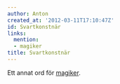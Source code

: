 ```yaml
---
author: Anton
created_at: '2012-03-11T17:10:47Z'
id: Svartkonstnär
links:
  mention:
  - magiker
title: Svartkonstnär
---
```


Ett annat ord för [magiker].

  [magiker]: magiker
